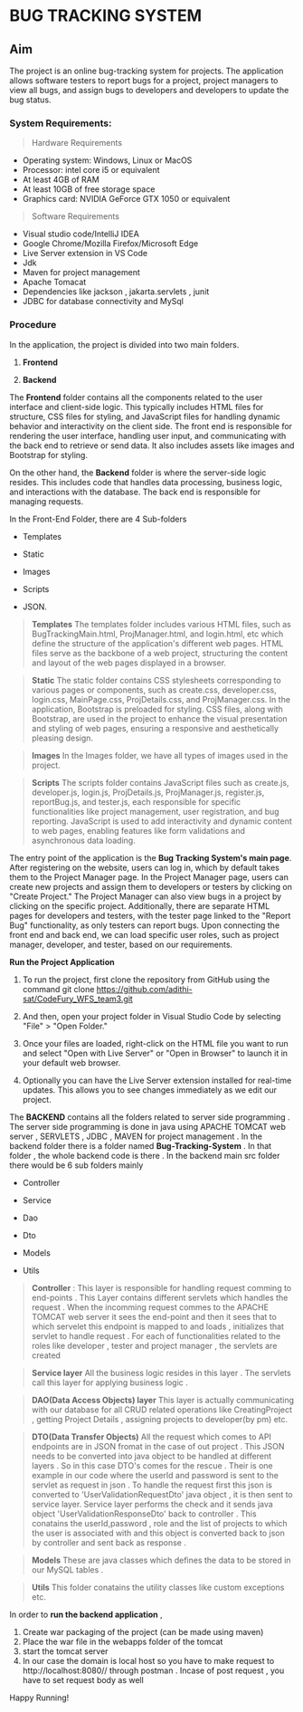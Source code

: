 

# BUG TRACKING SYSTEM

## Aim

The project is an online bug-tracking system for projects. The application allows software testers to report bugs for a project, project managers to view all bugs, and assign bugs to developers and developers to update the bug status.

### System Requirements:

 >Hardware Requirements

-   Operating system: Windows, Linux or MacOS
-   Processor: intel core i5 or equivalent
-   At least 4GB of RAM
-   At least 10GB of free storage space
-   Graphics card: NVIDIA GeForce GTX 1050 or equivalent

>Software Requirements

-   Visual studio code/IntelliJ IDEA
-   Google Chrome/Mozilla Firefox/Microsoft Edge
-   Live Server extension in VS Code
-   Jdk
-   Maven for project management
-   Apache Tomacat
-   Dependencies like jackson , jakarta.servlets , junit
-   JDBC for database connectivity and MySql

### Procedure

In the application, the project is divided into two main folders.

1. **Frontend**

2. **Backend**

The **Frontend** folder contains all the components related to the user interface and client-side logic. This typically includes HTML files for structure, CSS files for styling, and JavaScript files for handling dynamic behavior and interactivity on the client side. The front end is responsible for rendering the user interface, handling user input, and communicating with the back end to retrieve or send data. It also includes assets like images and Bootstrap for styling.

On the other hand, the **Backend** folder is where the server-side logic resides. This includes code that handles data processing, business logic, and interactions with the database. The back end is responsible for managing requests.

In the Front-End Folder, there are 4 Sub-folders

- Templates

- Static

- Images

- Scripts

- JSON.

> **Templates** 
 The templates folder includes various HTML files, such as BugTrackingMain.html, ProjManager.html, and login.html, etc which define the structure of the application's different web pages. HTML files serve as the backbone of a web project, structuring the content and layout of the web pages displayed in a browser.
 
> **Static**
The static folder contains CSS stylesheets corresponding to various pages or components, such as create.css, developer.css, login.css, MainPage.css, ProjDetails.css, and ProjManager.css. In the application, Bootstrap is preloaded for styling.
CSS files, along with Bootstrap, are used in the project to enhance the visual presentation and styling of web pages, ensuring a responsive and aesthetically pleasing design.

>**Images**
In the Images folder, we have all types of images used in the project.

>**Scripts**
The scripts folder contains JavaScript files such as create.js, developer.js, login.js, ProjDetails.js, ProjManager.js, register.js, reportBug.js, and tester.js, each responsible for specific functionalities like project management, user registration, and bug reporting.
JavaScript is used to add interactivity and dynamic content to web pages, enabling features like form validations and asynchronous data loading.

The entry point of the application is the **Bug Tracking System's main page**. After registering on the website, users can log in, which by default takes them to the Project Manager page. In the Project Manager page, users can create new projects and assign them to developers or testers by clicking on "Create Project." The Project Manager can also view bugs in a project by clicking on the specific project. Additionally, there are separate HTML pages for developers and testers, with the tester page linked to the "Report Bug" functionality, as only testers can report bugs. Upon connecting the front end and back end, we can load specific user roles, such as project manager, developer, and tester, based on our requirements.

**Run the Project Application**
1. To run the project, first clone the repository from GitHub using the command git clone  https://github.com/adithi-sat/CodeFury_WFS_team3.git

2. And then, open your project folder in Visual Studio Code by selecting "File" > "Open Folder."

3. Once your files are loaded, right-click on the HTML file you want to run and select "Open with Live Server" or "Open in Browser" to launch it in your default web browser.

4. Optionally you can have the Live Server extension installed for real-time updates. This allows you to see changes immediately as we edit our project.

The **BACKEND** contains all the folders related to server side programming . The server side programming is done in java using APACHE TOMCAT web server , SERVLETS , JDBC , MAVEN for project management . 
In the backend folder there is a folder named **Bug-Tracking-System** . In that folder , the whole backend code is there . In the backend main src folder there would be 6 sub folders mainly

- Controller

- Service

- Dao

- Dto

- Models

- Utils

>**Controller** :
This layer is responsible for handling request comming to end-points . This Layer contains different servlets which handles the request . When the incomming request commes to the APACHE TOMCAT web server it sees the end-point and then it sees that to which servelet this endpoint is mapped to and loads , initializes that servlet to handle request . For each of functionalities related to the roles like developer , tester and project manager , the servlets are created

>**Service layer**
All the business logic resides in this layer . The servlets call this layer for applying business logic .

>**DAO(Data Access Objects) layer**
This layer is actually communicating with our database for all CRUD related operations like CreatingProject , getting Project Details , assigning projects to developer(by pm) etc.

>**DTO(Data Transfer Objects)**
All the request which comes to API endpoints are in JSON fromat in the case of out project . This JSON needs to be converted into java object to be handled at different layers . So in this case DTO's comes for the rescue . Their is one example in our code where the userId and password is sent to the servlet as request in json . To handle the request first this json is converted to 'UserValidationRequestDto' java object , it is then sent to service layer. Service layer performs the check and it sends java object 'UserValidationResponseDto' back to controller . This conatains the userId,password , role and the list of projects to which the user is associated with and this object is converted back to json by controller and sent back as response .

>**Models**
These are java classes which defines the  data to be stored in our MySQL tables .

>**Utils**
This folder conatains the utility classes like custom exceptions etc.

In order to **run the backend application** , 

1. Create war packaging of the project (can be made using maven)
2. Place the war file in the webapps folder of the tomcat
3. start the tomcat server
4. In our case the domain is local host so you have to make request to http://localhost:8080/<war-package-name>/<api endpoint defined> through postman . Incase of post request , you have to set request body as well

Happy Running!
